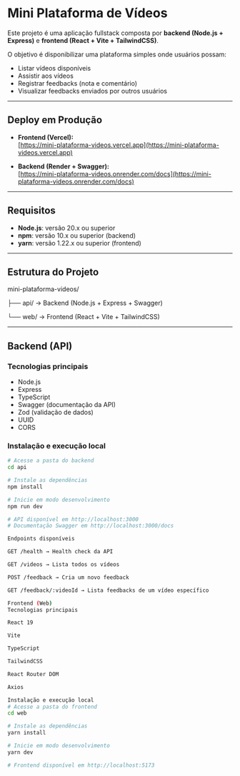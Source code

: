 # Mini Plataforma de Vídeos

Este projeto é uma aplicação fullstack composta por **backend (Node.js + Express)** e **frontend (React + Vite + TailwindCSS)**.  

O objetivo é disponibilizar uma plataforma simples onde usuários possam:
- Listar vídeos disponíveis  
- Assistir aos vídeos  
- Registrar feedbacks (nota e comentário)  
- Visualizar feedbacks enviados por outros usuários  

---

## Deploy em Produção

- **Frontend (Vercel):**  
  [https://mini-plataforma-videos.vercel.app](https://mini-plataforma-videos.vercel.app)

- **Backend (Render + Swagger):**  
  [https://mini-plataforma-videos.onrender.com/docs](https://mini-plataforma-videos.onrender.com/docs)

---

## Requisitos

- **Node.js**: versão 20.x ou superior  
- **npm**: versão 10.x ou superior (backend)  
- **yarn**: versão 1.22.x ou superior (frontend)  

---

## Estrutura do Projeto
mini-plataforma-videos/

├── api/ → Backend (Node.js + Express + Swagger)

└── web/ → Frontend (React + Vite + TailwindCSS)

---

## Backend (API)

### Tecnologias principais
- Node.js  
- Express  
- TypeScript  
- Swagger (documentação da API)  
- Zod (validação de dados)  
- UUID  
- CORS  

### Instalação e execução local
```bash
# Acesse a pasta do backend
cd api

# Instale as dependências
npm install

# Inicie em modo desenvolvimento
npm run dev

# API disponível em http://localhost:3000
# Documentação Swagger em http://localhost:3000/docs

Endpoints disponíveis

GET /health → Health check da API

GET /videos → Lista todos os vídeos

POST /feedback → Cria um novo feedback

GET /feedback/:videoId → Lista feedbacks de um vídeo específico

Frontend (Web)
Tecnologias principais

React 19

Vite

TypeScript

TailwindCSS

React Router DOM

Axios

Instalação e execução local
# Acesse a pasta do frontend
cd web

# Instale as dependências
yarn install

# Inicie em modo desenvolvimento
yarn dev

# Frontend disponível em http://localhost:5173
